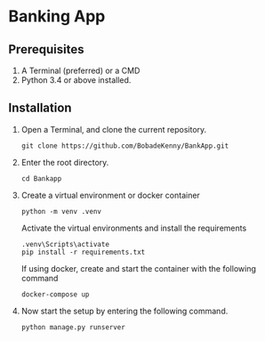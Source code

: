 # Banking App

## Prerequisites
1. A Terminal (preferred) or a CMD
2. Python 3.4 or above installed.

## Installation
1. Open a Terminal, and clone the current repository.
    ```
    git clone https://github.com/BobadeKenny/BankApp.git
    ```
2. Enter the root directory.
    ```
    cd Bankapp
    ```

3. Create a virtual environment or docker container
    ```
    python -m venv .venv
    ```
    Activate the virtual environments and install the requirements
    ```
    .venv\Scripts\activate
    pip install -r requirements.txt
    ```

    If using docker, create and start the container with the following command
    ```
    docker-compose up
    ```

3. Now start the setup by entering the following command.
    ```
    python manage.py runserver
    ```
